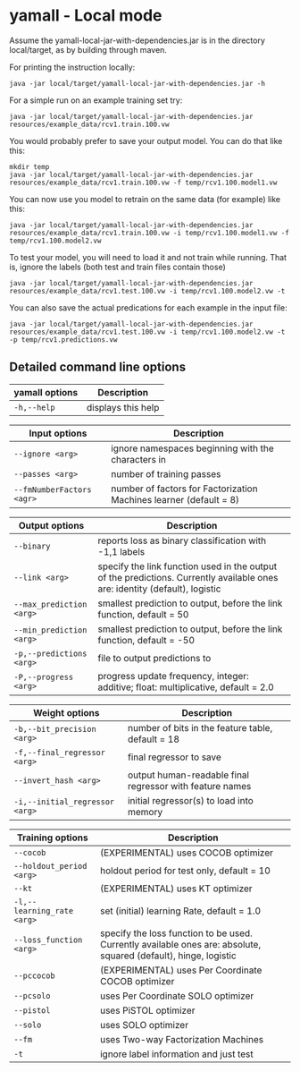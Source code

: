 # yamall - Local mode

Assume the yamall-local-jar-with-dependencies.jar is in the directory local/target, as by building through maven.

For printing the instruction locally: 

    java -jar local/target/yamall-local-jar-with-dependencies.jar -h
    
For a simple run on an example training set try:

    java -jar local/target/yamall-local-jar-with-dependencies.jar resources/example_data/rcv1.train.100.vw
    
You would probably prefer to save your output model. You can do that like this:

    mkdir temp
    java -jar local/target/yamall-local-jar-with-dependencies.jar resources/example_data/rcv1.train.100.vw -f temp/rcv1.100.model1.vw
 
You can now use you model to retrain on the same data (for example) like this:

    java -jar local/target/yamall-local-jar-with-dependencies.jar resources/example_data/rcv1.train.100.vw -i temp/rcv1.100.model1.vw -f temp/rcv1.100.model2.vw

To test your model, you will need to load it and not train while running. That is, ignore the labels (both test and train files contain those)

    java -jar local/target/yamall-local-jar-with-dependencies.jar resources/example_data/rcv1.test.100.vw -i temp/rcv1.100.model2.vw -t

You can also save the actual predications for each example in the input file:
        
    java -jar local/target/yamall-local-jar-with-dependencies.jar resources/example_data/rcv1.test.100.vw -i temp/rcv1.100.model2.vw -t -p temp/rcv1.predictions.vw   

    
## Detailed command line options

| yamall options | Description |
| --- | --- |
| `-h,--help` | displays this help |

| Input options  | Description |
| --- | --- |
| `--ignore <arg>` | ignore namespaces beginning with the characters in <arg> |
| `--passes <arg>` | number of training passes |
| `--fmNumberFactors <agr>` | number of factors for Factorization Machines learner (default = 8)|

| Output options  | Description |
| --- | --- |
| `--binary` | reports loss as binary classification with -1,1 labels |
| `--link <arg>` | specify the link function used in the output of the predictions. Currently available ones are: identity (default), logistic |
| `--max_prediction <arg>` | smallest prediction to output, before the link function, default = 50 |
| `--min_prediction <arg>` | smallest prediction to output, before the link function, default = -50 |
| `-p,--predictions <arg>` | file to output predictions to |
| `-P,--progress <arg>` | progress update frequency, integer: additive; float: multiplicative, default = 2.0 |

| Weight options  | Description |
| --- | --- |
| `-b,--bit_precision <arg>` | number of bits in the feature table, default = 18 |
| `-f,--final_regressor <arg>` | final regressor to save |
| `--invert_hash <arg>` | output human-readable final regressor with feature names |
| `-i,--initial_regressor <arg>` | initial regressor(s) to load into memory |

| Training options | Description |
| --- | --- |
| `--cocob` | (EXPERIMENTAL) uses COCOB optimizer |
| `--holdout_period <arg>` | holdout period for test only, default = 10 |
| `--kt` | (EXPERIMENTAL) uses KT optimizer |
| `-l,--learning_rate <arg>` | set (initial) learning Rate, default = 1.0 |
| `--loss_function <arg>` | specify the loss function to be used. Currently available ones are: absolute, squared (default), hinge, logistic |
| `--pccocob` | (EXPERIMENTAL) uses Per Coordinate COCOB optimizer |
| `--pcsolo` | uses Per Coordinate SOLO optimizer |
| `--pistol` | uses PiSTOL optimizer |
| `--solo` | uses SOLO optimizer | 
| `--fm` | uses Two-way Factorization Machines |    
| `-t` | ignore label information and just test | 
